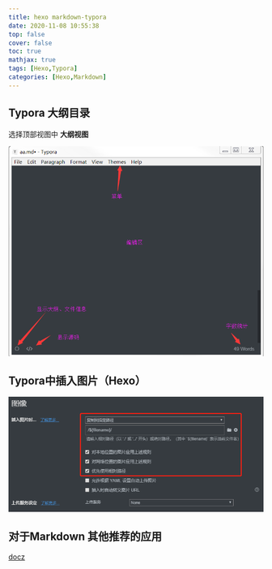 ```yaml
---
title: hexo markdown-typora
date: 2020-11-08 10:55:38
top: false
cover: false
toc: true
mathjax: true
tags: [Hexo,Typora]
categories: [Hexo,Markdown]
---
```


## Typora 大纲目录

选择顶部视图中 **大纲视图** 

 ![](../typora-list.png)

## Typora中插入图片（Hexo）

![](../typora-img.png)



## 对于Markdown 其他推荐的应用

[docz](https://www.docz.site/)